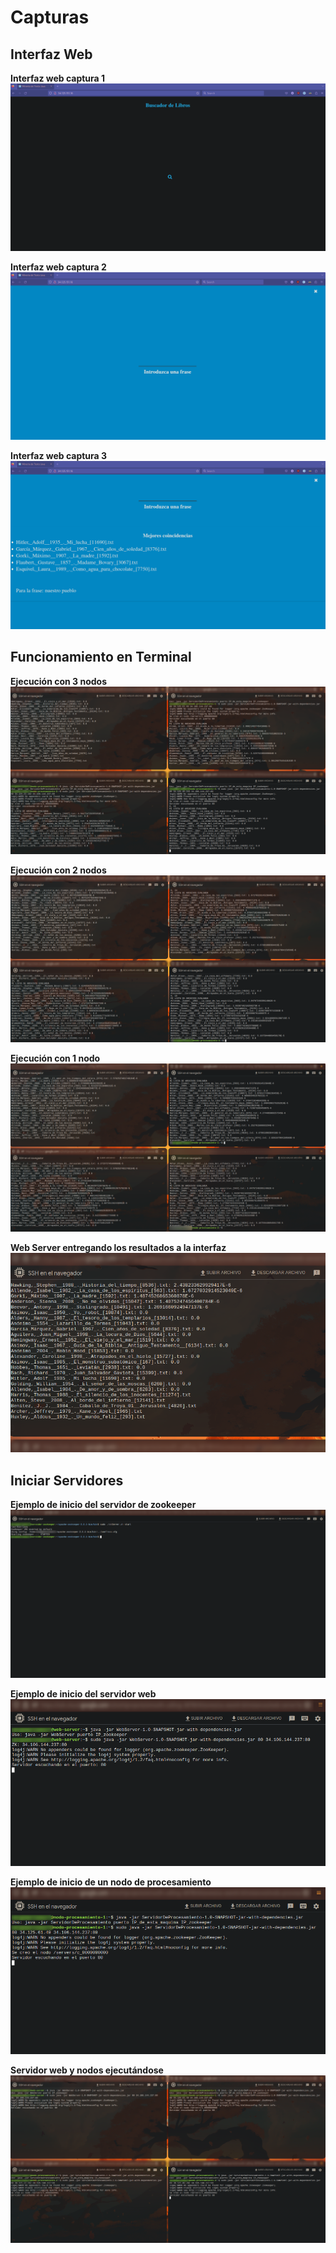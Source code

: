 # Capturas

## Interfaz Web

**Interfaz web captura 1**
![interfaz1](interfaz_web.png) 

**Interfaz web captura 2**
![interfaz2](interfaz_web2.png) 

**Interfaz web captura 3**
![interfaz3](interfaz_web3.png) 

## Funcionamiento en Terminal

**Ejecución con 3 nodos** 
![3nodo](ejecucion_3nodos.png) 

**Ejecución con 2 nodos** 
![2nodo](ejecucion_2nodos.png) 

**Ejecución con 1 nodo** 
![1nodo](ejecucion_1nodo.png) 

**Web Server entregando los resultados a la interfaz** 
![webserver](webserver_entregando_resultados.png)

## Iniciar Servidores

**Ejemplo de inicio del servidor de zookeeper** 
![iniciarzk](ejecucion_zookeeper.png)

**Ejemplo de inicio del servidor web**
![iniciarwebserver](iniciando_web_server.png)

**Ejemplo de inicio de un nodo de procesamiento**
![iniciarnodo](iniciando_nodo_procesamiento.png)

**Servidor web y nodos ejecutándose**
![iniciandonodos](iniciando_nodos.png)
